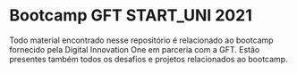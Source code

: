 # Bootcamp GFT START_UNI 2021



Todo material encontrado nesse repositório é relacionado ao bootcamp fornecido pela Digital Innovation One em parceria com a GFT. Estão presentes também todos os desafios e projetos relacionados ao bootcamp.